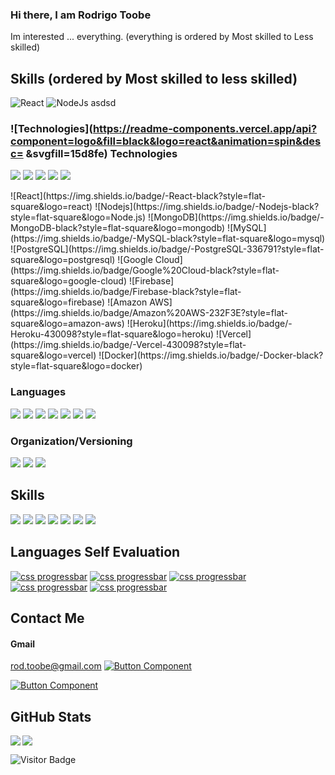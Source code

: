 ### Hi there, I am Rodrigo Toobe
Im interested ... everything.
(everything is ordered by Most skilled to Less skilled)
## Skills (ordered by Most skilled to less skilled)
![React](https://readme-components.vercel.app/api?component=logo&logo=react)
![NodeJs](https://readme-components.vercel.app/api?component=logo&logo=NodeJs)
asdsd
### ![Technologies](https://readme-components.vercel.app/api?component=logo&fill=black&logo=react&animation=spin&desc= &svgfill=15d8fe) Technologies
<p align="left">
<img src="https://readme-components.vercel.app/api?component=logo&fill=black&logo=react&animation=spin&svgfill=15d8fe">
<img  src="https://readme-components.vercel.app/api?component=logo&fill=black&logo=react&animation=spin&svgfill=15d8fe"/>
<img  src="https://readme-components.vercel.app/api?component=logo&fill=black&logo=NodeJs">  
<img  src="https://readme-components.vercel.app/api?component=logo&fill=black&logo=MongoDB">  
<img  src="https://readme-components.vercel.app/api?component=logo&fill=black&logo=MySQL">  
</p>
![React](https://img.shields.io/badge/-React-black?style=flat-square&logo=react)
![Nodejs](https://img.shields.io/badge/-Nodejs-black?style=flat-square&logo=Node.js)
![MongoDB](https://img.shields.io/badge/-MongoDB-black?style=flat-square&logo=mongodb)
![MySQL](https://img.shields.io/badge/-MySQL-black?style=flat-square&logo=mysql)
![PostgreSQL](https://img.shields.io/badge/-PostgreSQL-336791?style=flat-square&logo=postgresql)
![Google Cloud](https://img.shields.io/badge/Google%20Cloud-black?style=flat-square&logo=google-cloud)
![Firebase](https://img.shields.io/badge/Firebase-black?style=flat-square&logo=firebase)
![Amazon AWS](https://img.shields.io/badge/Amazon%20AWS-232F3E?style=flat-square&logo=amazon-aws)
![Heroku](https://img.shields.io/badge/-Heroku-430098?style=flat-square&logo=heroku)
![Vercel](https://img.shields.io/badge/-Vercel-430098?style=flat-square&logo=vercel)
![Docker](https://img.shields.io/badge/-Docker-black?style=flat-square&logo=docker)

### Languages
<p align="left">
<!--- javasctipt -->
<img src="https://readme-components.vercel.app/api?component=logo&fill=black&logo=javascript&svgfill=f6df1c">
<!--- Typescript -->
<img src="https://readme-components.vercel.app/api?component=logo&fill=black&logo=typescript&svgfill=007ACC">
<!--- Rust -->
<img src="https://readme-components.vercel.app/api?component=logo&fill=black&logo=rust&svgfill=f06629">
<!--- go -->
<img display="inline" src="https://readme-components.vercel.app/api?component=logo&fill=black&logo=go">
<!--- java -->
<img display="inline" src="https://readme-components.vercel.app/api?component=logo&fill=black&logo=java&svgfill=E34A86">
<!--- Python -->
<img display="inline" src="https://readme-components.vercel.app/api?component=logo&fill=black&logo=Python">
<!--- c -->
<img display="inline" src="https://readme-components.vercel.app/api?component=logo&fill=black&logo=c&svgfill=00599C">


### Organization/Versioning
<p align="left">
<img display="inline" src="https://readme-components.vercel.app/api?component=logo&fill=black&logo=github">
<img display="inline" src="https://readme-components.vercel.app/api?component=logo&fill=black&logo=slack">
<img display="inline" src="https://readme-components.vercel.app/api?component=logo&fill=black&logo=trello">

## Skills

<p align="left">  

<img display="inline" src="https://readme-components.vercel.app/api?component=logo&fill=black&logo=javascript&svgfill=f6df1c">
<img display="inline" src="https://readme-components.vercel.app/api?component=logo&fill=black&logo=typescript&svgfill=2d79c7">
<img display="inline" src="https://readme-components.vercel.app/api?component=logo&fill=black&logo=webpack&svgfill=8ed5fa">


<img display="inline" src="https://readme-components.vercel.app/api?component=logo&fill=black&logo=mongodb&svgfill=df5c43">  

<img display="inline" src="https://readme-components.vercel.app/api?component=logo&fill=black&logo=docker&svgfill=2496ED">

<img display="inline" src="https://readme-components.vercel.app/api?component=logo&fill=black&logo=rust&svgfill=f06629">

<img display="inline" src="https://readme-components.vercel.app/api?component=logo&fill=black&logo=CSS3&svgfill=028dd1">


## Languages Self Evaluation
[![css progressbar](https://readme-components.vercel.app/api?component=linearprogress&skill=Javascript&value=90)](https://github.com/ebootdpr#)
[![css progressbar](https://readme-components.vercel.app/api?component=linearprogress&skill=Typescript&value=40)](https://github.com/ebootdpr#)
[![css progressbar](https://readme-components.vercel.app/api?component=linearprogress&skill=Rust%20Go&value=15)](https://github.com/ebootdpr#)
[![css progressbar](https://readme-components.vercel.app/api?component=linearprogress&skill=Python%20and%20Lua&value=10)](https://github.com/ebootdpr#)
[![css progressbar](https://readme-components.vercel.app/api?component=linearprogress&skill=C%20and%20c%2B%2B&value=10)](https://github.com/ebootdpr#)


## Contact Me

#### Gmail
rod.toobe@gmail.com
[![Button Component](https://readme-components.vercel.app/api?component=button&text=LinkedIn)](https://www.linkedin.com/in/rodrigotoobe)

[![Button Component](https://readme-components.vercel.app/api?component=button&text=WhatsApp)](https://wa.me/543435202921)

## GitHub Stats

<img align="left" src="https://github-readme-stats.vercel.app/api?username=ebootdpr&show_icons=true&count_private=true&theme=gruvbox" />
<img src="https://github-readme-stats.vercel.app/api/top-langs/?username=ebootdpr&layout=compact&count_private=true&theme=gruvbox" />

![Visitor Badge](https://visitor-badge.laobi.icu/badge?page_id=ebootdpr.ebootdpr)
